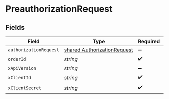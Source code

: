 # PreauthorizationRequest


## Fields

| Field                                                                             | Type                                                                              | Required                                                                          | Description                                                                       | Example                                                                           |
| --------------------------------------------------------------------------------- | --------------------------------------------------------------------------------- | --------------------------------------------------------------------------------- | --------------------------------------------------------------------------------- | --------------------------------------------------------------------------------- |
| `authorizationRequest`                                                            | [shared.AuthorizationRequest](../../../sdk/models/shared/authorizationrequest.md) | :heavy_minus_sign:                                                                | N/A                                                                               | {"action":"CAPTURE","amount":100}                                                 |
| `orderId`                                                                         | *string*                                                                          | :heavy_check_mark:                                                                | N/A                                                                               |                                                                                   |
| `xApiVersion`                                                                     | *string*                                                                          | :heavy_minus_sign:                                                                | N/A                                                                               |                                                                                   |
| `xClientId`                                                                       | *string*                                                                          | :heavy_check_mark:                                                                | N/A                                                                               |                                                                                   |
| `xClientSecret`                                                                   | *string*                                                                          | :heavy_check_mark:                                                                | N/A                                                                               |                                                                                   |